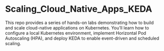 # Scaling_Cloud_Native_Apps_KEDA
This repo provides a series of hands-on labs demonstrating how to build and scale cloud-native applications on Kubernetes. You’ll learn how to configure a local Kubernetes environment, implement Horizontal Pod Autoscaling (HPA), and deploy KEDA to enable event-driven and scheduled scaling.
